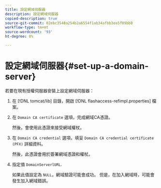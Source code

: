 ```yaml
---
title: 設定網域伺服器
description: 設定網域伺服器
copied-description: true
source-git-commit: 02ebc3548a254b2a6554f1ab34afbb3ea5f09bb8
workflow-type: tm+mt
source-wordcount: '93'
ht-degree: 0%

---
```


# 設定網域伺服器{#set-up-a-domain-server}

若要在現有授權伺服器安裝上設定網域伺服器：

1. 在 [!DNL tomcat/lib] 目錄，開啟 [!DNL flashaccess-refimpl.properties] 檔案。
1. 在 `Domain CA certificate` 選項，完成網域CA憑證。

   然後，會使用此憑證來接受網域權杖。
1. 在 `Domain CA credential` 選項，填妥 `Domain CA credential certificate (PFX)` 詳細資料。

   然後，此憑證會用於簽署網域憑證和權杖。
1. 指定值 `DomainServerlURL`.

   如果此值設定為 `NULL`，網域驗證可能會成功。 但是，在加入網域時，可能會發生加入網域錯誤。
